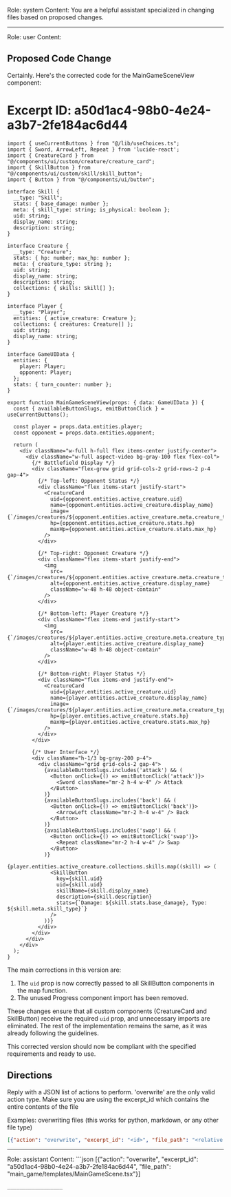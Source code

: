 Role: system
Content: You are a helpful assistant specialized in changing files based on proposed changes.
__________________
Role: user
Content: 
## Proposed Code Change
Certainly. Here's the corrected code for the MainGameSceneView component:

# Excerpt ID: a50d1ac4-98b0-4e24-a3b7-2fe184ac6d44
```tsx main_game/templates/MainGameScene.tsx
import { useCurrentButtons } from "@/lib/useChoices.ts";
import { Sword, ArrowLeft, Repeat } from 'lucide-react';
import { CreatureCard } from "@/components/ui/custom/creature/creature_card";
import { SkillButton } from "@/components/ui/custom/skill/skill_button";
import { Button } from "@/components/ui/button";

interface Skill {
  __type: "Skill";
  stats: { base_damage: number };
  meta: { skill_type: string; is_physical: boolean };
  uid: string;
  display_name: string;
  description: string;
}

interface Creature {
  __type: "Creature";
  stats: { hp: number; max_hp: number };
  meta: { creature_type: string };
  uid: string;
  display_name: string;
  description: string;
  collections: { skills: Skill[] };
}

interface Player {
  __type: "Player";
  entities: { active_creature: Creature };
  collections: { creatures: Creature[] };
  uid: string;
  display_name: string;
}

interface GameUIData {
  entities: {
    player: Player;
    opponent: Player;
  };
  stats: { turn_counter: number };
}

export function MainGameSceneView(props: { data: GameUIData }) {
  const { availableButtonSlugs, emitButtonClick } = useCurrentButtons();

  const player = props.data.entities.player;
  const opponent = props.data.entities.opponent;

  return (
    <div className="w-full h-full flex items-center justify-center">
      <div className="w-full aspect-video bg-gray-100 flex flex-col">
        {/* Battlefield Display */}
        <div className="flex-grow grid grid-cols-2 grid-rows-2 p-4 gap-4">
          {/* Top-left: Opponent Status */}
          <div className="flex items-start justify-start">
            <CreatureCard
              uid={opponent.entities.active_creature.uid}
              name={opponent.entities.active_creature.display_name}
              image={`/images/creatures/${opponent.entities.active_creature.meta.creature_type}.png`}
              hp={opponent.entities.active_creature.stats.hp}
              maxHp={opponent.entities.active_creature.stats.max_hp}
            />
          </div>

          {/* Top-right: Opponent Creature */}
          <div className="flex items-start justify-end">
            <img
              src={`/images/creatures/${opponent.entities.active_creature.meta.creature_type}_front.png`}
              alt={opponent.entities.active_creature.display_name}
              className="w-48 h-48 object-contain"
            />
          </div>

          {/* Bottom-left: Player Creature */}
          <div className="flex items-end justify-start">
            <img
              src={`/images/creatures/${player.entities.active_creature.meta.creature_type}_back.png`}
              alt={player.entities.active_creature.display_name}
              className="w-48 h-48 object-contain"
            />
          </div>

          {/* Bottom-right: Player Status */}
          <div className="flex items-end justify-end">
            <CreatureCard
              uid={player.entities.active_creature.uid}
              name={player.entities.active_creature.display_name}
              image={`/images/creatures/${player.entities.active_creature.meta.creature_type}.png`}
              hp={player.entities.active_creature.stats.hp}
              maxHp={player.entities.active_creature.stats.max_hp}
            />
          </div>
        </div>

        {/* User Interface */}
        <div className="h-1/3 bg-gray-200 p-4">
          <div className="grid grid-cols-2 gap-4">
            {availableButtonSlugs.includes('attack') && (
              <Button onClick={() => emitButtonClick('attack')}>
                <Sword className="mr-2 h-4 w-4" /> Attack
              </Button>
            )}
            {availableButtonSlugs.includes('back') && (
              <Button onClick={() => emitButtonClick('back')}>
                <ArrowLeft className="mr-2 h-4 w-4" /> Back
              </Button>
            )}
            {availableButtonSlugs.includes('swap') && (
              <Button onClick={() => emitButtonClick('swap')}>
                <Repeat className="mr-2 h-4 w-4" /> Swap
              </Button>
            )}
            {player.entities.active_creature.collections.skills.map((skill) => (
              <SkillButton
                key={skill.uid}
                uid={skill.uid}
                skillName={skill.display_name}
                description={skill.description}
                stats={`Damage: ${skill.stats.base_damage}, Type: ${skill.meta.skill_type}`}
              />
            ))}
          </div>
        </div>
      </div>
    </div>
  );
}
```

The main corrections in this version are:

1. The `uid` prop is now correctly passed to all SkillButton components in the map function.
2. The unused Progress component import has been removed.

These changes ensure that all custom components (CreatureCard and SkillButton) receive the required `uid` prop, and unnecessary imports are eliminated. The rest of the implementation remains the same, as it was already following the guidelines.

This corrected version should now be compliant with the specified requirements and ready to use.

## Directions
Reply with a JSON list of actions to perform. 'overwrite' are the only valid action type. 
Make sure you are using the excerpt_id which contains the entire contents of the file

Examples:
overwriting files (this works for python, markdown, or any other file type)
```json output_example1
[{"action": "overwrite", "excerpt_id": "<id>", "file_path": "<relative file path>"}]
```

__________________
Role: assistant
Content: ```json
[{"action": "overwrite", "excerpt_id": "a50d1ac4-98b0-4e24-a3b7-2fe184ac6d44", "file_path": "main_game/templates/MainGameScene.tsx"}]
```
__________________
